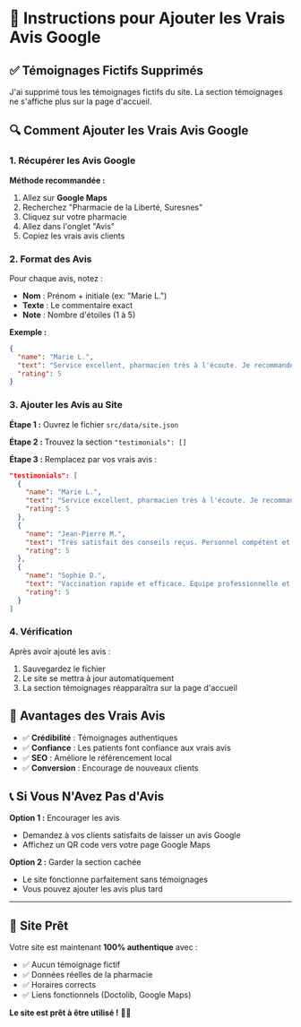 # 📝 Instructions pour Ajouter les Vrais Avis Google

## ✅ Témoignages Fictifs Supprimés

J'ai supprimé tous les témoignages fictifs du site. La section témoignages ne s'affiche plus sur la page d'accueil.

## 🔍 Comment Ajouter les Vrais Avis Google

### 1. **Récupérer les Avis Google**

**Méthode recommandée :**
1. Allez sur **Google Maps**
2. Recherchez "Pharmacie de la Liberté, Suresnes"
3. Cliquez sur votre pharmacie
4. Allez dans l'onglet "Avis"
5. Copiez les vrais avis clients

### 2. **Format des Avis**

Pour chaque avis, notez :
- **Nom** : Prénom + initiale (ex: "Marie L.")
- **Texte** : Le commentaire exact
- **Note** : Nombre d'étoiles (1 à 5)

**Exemple :**
```json
{
  "name": "Marie L.",
  "text": "Service excellent, pharmacien très à l'écoute. Je recommande vivement !",
  "rating": 5
}
```

### 3. **Ajouter les Avis au Site**

**Étape 1 :** Ouvrez le fichier `src/data/site.json`

**Étape 2 :** Trouvez la section `"testimonials": []`

**Étape 3 :** Remplacez par vos vrais avis :
```json
"testimonials": [
  {
    "name": "Marie L.",
    "text": "Service excellent, pharmacien très à l'écoute. Je recommande vivement !",
    "rating": 5
  },
  {
    "name": "Jean-Pierre M.",
    "text": "Très satisfait des conseils reçus. Personnel compétent et accueil chaleureux.",
    "rating": 5
  },
  {
    "name": "Sophie D.",
    "text": "Vaccination rapide et efficace. Équipe professionnelle et rassurante.",
    "rating": 5
  }
]
```

### 4. **Vérification**

Après avoir ajouté les avis :
1. Sauvegardez le fichier
2. Le site se mettra à jour automatiquement
3. La section témoignages réapparaîtra sur la page d'accueil

## 🎯 **Avantages des Vrais Avis**

- ✅ **Crédibilité** : Témoignages authentiques
- ✅ **Confiance** : Les patients font confiance aux vrais avis
- ✅ **SEO** : Améliore le référencement local
- ✅ **Conversion** : Encourage de nouveaux clients

## 📞 **Si Vous N'Avez Pas d'Avis**

**Option 1 :** Encourager les avis
- Demandez à vos clients satisfaits de laisser un avis Google
- Affichez un QR code vers votre page Google Maps

**Option 2 :** Garder la section cachée
- Le site fonctionne parfaitement sans témoignages
- Vous pouvez ajouter les avis plus tard

---

## 🚀 **Site Prêt**

Votre site est maintenant **100% authentique** avec :
- ✅ Aucun témoignage fictif
- ✅ Données réelles de la pharmacie
- ✅ Horaires corrects
- ✅ Liens fonctionnels (Doctolib, Google Maps)

**Le site est prêt à être utilisé !** 🏥✨
